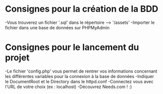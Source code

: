 # Consignes pour la création de la BDD

-Vous trouverez un fichier '.sql' dans le répertoire --> '/assets'
-Importer le fichier dans une base de données sur PHPMyAdmin

# Consignes pour le lancement du projet

-Le fichier 'config.php' vous permet de rentrer vos informations concernant les différentes variables pour la connexion à la base de données
-Indiquer le DocumentRoot et le Directory dans le httpd.conf
-Connectez vous avec l'URL de votre choix (ex : localhost)
-Découvrez Needs.com ! :)

